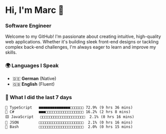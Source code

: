 # Hi, I'm Marc 👋 
### Software Engineer

Welcome to my GitHub! I'm passionate about creating intuitive, high-quality web applications. Whether it's building sleek front-end designs or tackling complex back-end challenges, I'm always eager to learn and improve my skills.  

### 🌍 Languages I Speak  
- 🇩🇪 **German** (Native)  
- 🇬🇧 **English** (Fluent)

### 🤯 What I did the last 7 days

```
🔷 TypeScript   ■■■■■■■■■■■■■■□□□□□□ 72.9% (9 hrs 36 mins)
🔷 C#           ■■■□□□□□□□□□□□□□□□□□ 16.2% (2 hrs 8 mins)
🟨 JavaScript   □□□□□□□□□□□□□□□□□□□□  2.1% (0 hrs 16 mins)
📄 JSON         □□□□□□□□□□□□□□□□□□□□  2.1% (0 hrs 16 mins)
📄 Bash         □□□□□□□□□□□□□□□□□□□□  2.0% (0 hrs 15 mins)
```